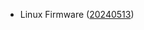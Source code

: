 - Linux Firmware ([20240513](https://git.kernel.org/pub/scm/linux/kernel/git/firmware/linux-firmware.git/tag/?h=20240513))
